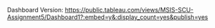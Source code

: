 
Dashboard Version: https://public.tableau.com/views/MSIS-SCU-Assignment5/Dashboard1?:embed=y&:display_count=yes&publish=yes
